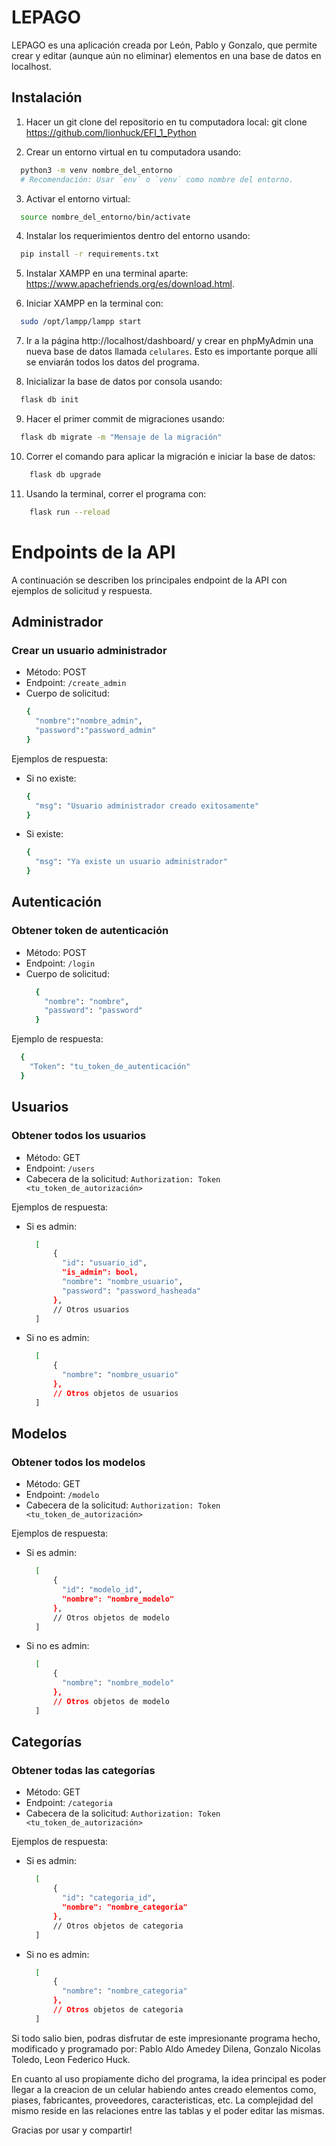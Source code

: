 # LEPAGO

LEPAGO es una aplicación creada por León, Pablo y Gonzalo, que permite crear y editar (aunque aún no eliminar) elementos en una base de datos en localhost.

## Instalación

  
1. Hacer un git clone del repositorio en tu computadora local:
   git clone https://github.com/lionhuck/EFI_1_Python

2. Crear un entorno virtual en tu computadora usando:
```bash
  python3 -m venv nombre_del_entorno
  # Recomendación: Usar `env` o `venv` como nombre del entorno.
```
3. Activar el entorno virtual:
```bash
  source nombre_del_entorno/bin/activate
```
4. Instalar los requerimientos dentro del entorno usando:
```bash
  pip install -r requirements.txt
```
5. Instalar XAMPP en una terminal aparte: https://www.apachefriends.org/es/download.html.

6. Iniciar XAMPP en la terminal con:
```bash
  sudo /opt/lampp/lampp start
```
7. Ir a la página http://localhost/dashboard/ y crear en phpMyAdmin una nueva base de datos llamada `celulares`. Esto es importante porque allí se enviarán todos los datos del programa.

8. Inicializar la base de datos por consola usando:
```bash
  flask db init
```
9. Hacer el primer commit de migraciones usando:
```bash
  flask db migrate -m "Mensaje de la migración"
```
10. Correr el comando para aplicar la migración e iniciar la base de datos:
```bash
    flask db upgrade
```
11. Usando la terminal, correr el programa con:
```bash
    flask run --reload
```

# Endpoints de la API

A continuación se describen los principales endpoint de la API con ejemplos de solicitud y respuesta.

## Administrador

### Crear un usuario administrador

- Método: POST
- Endpoint: `/create_admin`
- Cuerpo de solicitud:
  ```bash
  {
    "nombre":"nombre_admin",
    "password":"password_admin"
  }
  ```
Ejemplos de respuesta:
- Si no existe:
  ```bash
  {
    "msg": "Usuario administrador creado exitosamente"
  }
  ```
- Si existe:
  ```bash
  {
    "msg": "Ya existe un usuario administrador"
  }
  ```
## Autenticación

### Obtener token de autenticación

- Método: POST
- Endpoint: `/login`
- Cuerpo de solicitud:
  ```bash
    {
      "nombre": "nombre",
      "password": "password"
    }
  ```
Ejemplo de respuesta:
  ```bash
    {
      "Token": "tu_token_de_autenticación"
    }
  ```
## Usuarios

### Obtener todos los usuarios

- Método: GET
- Endpoint: `/users`
- Cabecera de la solicitud: `Authorization: Token <tu_token_de_autorización>`

Ejemplos de respuesta:
- Si es admin:
  ```bash
    [
        {
          "id": "usuario_id",
          "is_admin": bool,
          "nombre": "nombre_usuario",
          "password": "password_hasheada"
        },
        // Otros usuarios
    ]
  ```
- Si no es admin:
  ```bash
    [
        {
          "nombre": "nombre_usuario"
        },
        // Otros objetos de usuarios
    ]
  ```
## Modelos

### Obtener todos los modelos

- Método: GET
- Endpoint: `/modelo`
- Cabecera de la solicitud: `Authorization: Token <tu_token_de_autorización>`

Ejemplos de respuesta:
- Si es admin:
  ```bash
    [
        {
          "id": "modelo_id",
          "nombre": "nombre_modelo"
        },
        // Otros objetos de modelo 
    ]
    ```
- Si no es admin:
  ```bash
    [
        {
          "nombre": "nombre_modelo"
        },
        // Otros objetos de modelo 
    ]
  ```
## Categorías

### Obtener todas las categorías

- Método: GET
- Endpoint: `/categoria`
- Cabecera de la solicitud: `Authorization: Token <tu_token_de_autorización>`

Ejemplos de respuesta:
- Si es admin:
  ```bash
    [
        {
          "id": "categoria_id",
          "nombre": "nombre_categoria"
        },
        // Otros objetos de categoria 
    ]
    ```
- Si no es admin:
  ```bash
    [
        {
          "nombre": "nombre_categoria"
        },
        // Otros objetos de categoria 
    ]
  ```
Si todo salio bien, podras disfrutar de este impresionante programa hecho, modificado y programado por: Pablo Aldo Amedey Dilena, Gonzalo Nicolas Toledo, Leon Federico Huck.

En cuanto al uso propiamente dicho del programa, la idea principal es poder llegar a la creacion de un celular habiendo antes creado elementos como, piases, fabricantes, proveedores, caracteristicas, etc.
La complejidad del mismo reside en las relaciones entre las tablas y el poder editar las mismas.

Gracias por usar y compartir!
